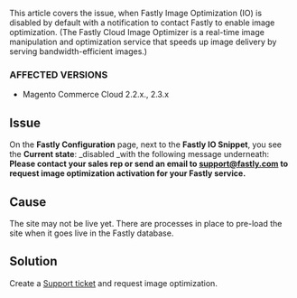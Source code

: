 This article covers the issue, when Fastly Image Optimization (IO) is disabled by default with a notification to contact Fastly to enable image optimization. (The Fastly Cloud Image Optimizer is a real-time image manipulation and optimization service that speeds up image delivery by serving bandwidth-efficient images.)

### AFFECTED VERSIONS

*   Magento Commerce Cloud 2.2.x., 2.3.x

## Issue

On the&nbsp;__Fastly Configuration__&nbsp;page, next to the __Fastly IO Snippet__, you see the __Current state__: _disabled&nbsp;_with the following message underneath: __Please contact your sales rep or send an email to [support@fastly.com](mailto:support@fastly)&nbsp;to request image optimization activation for your Fastly service.__

## Cause

The site may not be live yet. There are processes in place to pre-load the site when it goes live in the Fastly database.

## Solution

Create a <a href="https://support.magento.com/hc/en-us/articles/360019088251" rel="noopener" target="_blank">Support ticket</a> and request image optimization.